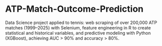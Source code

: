 # ATP-Match-Outcome-Prediction
Data Science project applied to tennis: web scraping of over 200,000 ATP matches (1999–2025) with Selenium, feature engineering in R to create statistical and historical variables, and predictive modeling with Python (XGBoost), achieving AUC > 90% and accuracy > 80%.
